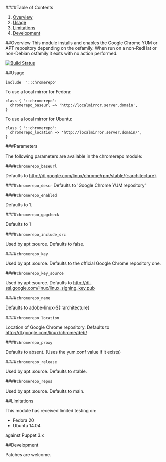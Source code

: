 ####Table of Contents

1. [Overview](#overview)
2. [Usage](#usage)
3. [Limitations](#limitations)
4. [Development](#development)

##Overview
This module installs and enables the Google Chrome YUM or APT repository
depending on the osfamily. When run on a non-RedHat or non-Debian osfamily
it exits with no action performed.

[![Build
Status](https://secure.travis-ci.org/juniorsysadmin/puppet-chromerepo.png)](http://travis-ci.org/juniorsysadmin/puppet-chromerepo)

##Usage

```puppet
include  '::chromerepo'
```

To use a local mirror for Fedora:

```puppet
class { '::chromerepo':
  chromerepo_baseurl => 'http://localmirror.server.domain',
}
```

To use a local mirror for Ubuntu:

```puppet
class { '::chromerepo':
  chromerepo_location => 'http://localmirror.server.domain/',
}
```

###Parameters

The following parameters are available in the chromerepo module:

####`chromerepo_baseurl`

Defaults to http://dl.google.com/linux/chrome/rpm/stable/{::architecture}.

####`chromerepo_descr`
Defaults to 'Google Chrome YUM repository'

####`chromerepo_enabled`

Defaults to 1.

####`chromerepo_gpgcheck`

Defaults to 1

####`chromerepo_include_src`

Used by apt::source. Defaults to false.

####`chromerepo_key`

Used by apt::source. Defaults to the official Google Chrome repository one.

####`chromerepo_key_source`

Used by apt::source. Defaults to http://dl-ssl.google.com/linux/linux_signing_key.pub

####`chromerepo_name`

Defaults to adobe-linux-${::architecture}

####`chromerepo_location`

Location of Google Chrome repository. Defaults to
http://dl.google.com/linux/chrome/deb/

####`chromerepo_proxy`

Defaults to absent.  (Uses the yum.conf value if it exists)

####`chromerepo_release`

Used by apt::source. Defaults to stable.

####`chromerepo_repos`

Used by apt::source. Defaults to main.

##Limitations

This module has received limited testing on:

* Fedora 20
* Ubuntu 14.04

against Puppet 3.x

##Development

Patches are welcome.
